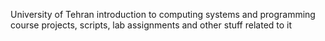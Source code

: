 University of Tehran introduction to computing systems and programming course projects, scripts, lab assignments and other stuff related to it

